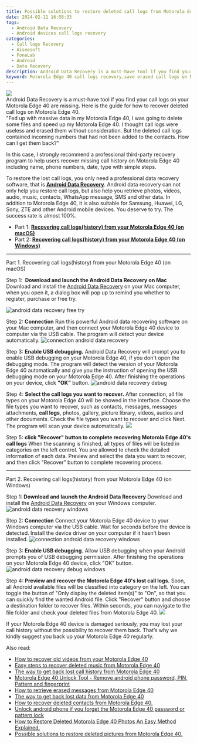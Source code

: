 ```yaml
---
title: Possible solutions to restore deleted call logs from Motorola Edge 40
date: 2024-02-11 16:58:33
tags: 
  - Android Data Recovery
  - Android devices call logs recovery
categories: 
  - Call logs Recovery
  - Aiseesoft
  - FoneLab
  - Android
  - Data Recovery
description: Android Data Recovery is a must-have tool if you find your call logs on your Motorola Edge 40 are missing. Here is the guide for how to recover deleted call logs on Motorola Edge 40.
keyword: Motorola Edge 40 call logs recovery,save erased call logs on Motorola Edge 40,restore deleted call history on Motorola Edge 40,retrieve wiped call logs Motorola Edge 40,undelete call numbers from Motorola Edge 40,Motorola Edge 40 call logs retrieval,does the Motorola Edge 40 have a backup for deleted call history,recover deleted call history 2018 for Motorola Edge 40,how can i get call history back on Motorola Edge 40,extract call history from water damaged phone Motorola Edge 40,Motorola Edge 40 reset but recover call history,how to get back deleted call history Motorola Edge 40 phone
---
```


<img src="https://img0mobiles.techidaily.com/images/best-assets/devices/motorola/motorola-edge-40/2.jpg" class="atpl-imgstyle"  />

<div class="atpl-content atpl-for-fonelab-android recover-call-logs">

<div class="atpl-post-description-part-1">
Android Data Recovery is a must-have tool if you find your call logs on your Motorola Edge 40 are missing. Here is the guide for how to recover deleted call logs on Motorola Edge 40.
</div>



<div class="atpl-post-description-part-2">
<div class="tpl-content-sub-paragraph-question">
  "Fed up with massive data in my Motorola Edge 40, I was going to delete some files and speed up my Motorola Edge 40. I thought call logs were useless and erased them without consideration. But the deleted call logs contained incoming numbers that had not been added to the contacts. How can I get them back?"
</div>
<div class="tpl-content-sub-paragraph-content">
  <p>
  In this case, I strongly recommend a professional third-party recovery program to help users recover missing call history on Motorola Edge 40 including name, phone numbers, date, type with simple steps.
  </p>
</div>
</div>

<div class="atpl-post-description-part-3">
<div class="tpl-content-sub-paragraph-content">
  <p>
    To restore the lost call logs, you only need a professional data recovery software, that is <a href="https://tools.techidaily.com/aiseesoft-android-data-recovery/" target="_blank" rel="noopener"><strong>Android Data Recovery</strong></a>. Android data recovery can not only help you restore call logs, but also help you retrieve photos, videos, audio, music, contacts, WhatsApp message, SMS and other data. In addition to Motorola Edge 40, it is also suitable for Samsung, Huawei, LG, Sony, ZTE and other Android mobile devices. You deserve to try. The success rate is almost 100%.
  </p>
</div>
</div>

<ul>
  <li>Part 1: <strong><a href="#p1"> Recovering call logs(history) from your Motorola Edge 40  (on macOS)</a></strong></li>
  <li>Part 2: <strong><a href="#p2"> Recovering call logs(history) from your Motorola Edge 40  (on Windows)</a></strong></li>
</ul>


<!-- Part 1 -->
<a id="p1" name="p1" ></a><hr>

<div>
  <span class="atpl-step-part-style">Part 1. Recovering call logs(history) from your Motorola Edge 40 (on macOS)</span>
</div>

<span class="atpl-stepstyle-a"><span>Step 1: </span></span> <strong>Download and launch the Android Data Recovery on Mac</strong>
Download and install the <a href="https://tools.techidaily.com/aiseesoft-android-data-recovery/" target="_blank" rel="noopener">Android Data Recovery</a> on your Mac computer, when you open it, a dialog box will pop up to remind you whether to register, purchase or free try.

<img src="https://tools.techidaily.com/images/apps/aiseesoft/android-data-recovery/mac-free-try.png" class="atpl-imgstyle" alt="android data recovery free try" />

<span class="atpl-stepstyle-a"><span>Step 2: </span></span> <strong>Connection</strong>
Run this powerful Android data recovering software on your Mac computer, and then connect your Motorola Edge 40 device to computer via the USB cable. The program will detect your device automatically.
<img src="https://tools.techidaily.com/images/apps/aiseesoft/android-data-recovery/mac-connection-interface.jpg" class="atpl-imgstyle" alt="connection android data recovery" />

<span class="atpl-stepstyle-a"><span>Step 3: </span></span> <strong>Enable USB debugging.</strong>
Android Data Recovery will prompt you to enable USB debugging on your Motorola Edge 40, if you don't open the debugging mode. The program will detect the version of your Motorola Edge 40 automatically and give you the instruction of opening the USB debugging mode on your Motorola Edge 40. After finishing the operations on your device, click <strong>"OK"</strong> button.
<img src="https://tools.techidaily.com/images/apps/aiseesoft/android-data-recovery/mac-android-usb-debug.jpg"  class="atpl-imgstyle" alt="android data recovery debug" />

<span class="atpl-stepstyle-a"><span>Step 4: </span></span> <strong>Select the call logs you want to recover.</strong>
After connection, all file types on your Motorola Edge 40 will be showed in the interface. Choose the file types you want to recover, such as contacts, messages, messages attachments, <b>call logs</b>, photos, gallery, picture library, videos, audios and other documents. Check the file types you want to recover and click Next. The program will scan your device automatically.
<img src="https://tools.techidaily.com/images/apps/aiseesoft/android-data-recovery/mac-choose-type-call-logs.jpg" class="atpl-imgstyle"  />

<span class="atpl-stepstyle-a"><span>Step 5: </span></span> <strong>click "Recover" button to  complete recovering Motorola Edge 40's call logs</strong>
When the scanning is finished, all types of files will be listed in categories on the left control. You are allowed to check the detailed information of each data. Preview and select the data you want to recover, and then click "Recover" button to complete recovering process.


<a id="p2" name="p2"></a><hr>

<!-- Part 2 -->
<div>
  <span class="atpl-step-part-style">Part 2. Recovering call logs(history) from your Motorola Edge 40 (on Windows)</span>
</div>

<span class="atpl-stepstyle-a"><span>Step 1: </span></span> <strong>Download and launch the Android Data Recovery</strong>
Download and install the <a href="https://tools.techidaily.com/aiseesoft-android-data-recovery/" target="_blank" rel="noopener">Android Data Recovery</a> on your Windows computer.
<img src="https://tools.techidaily.com/images/apps/aiseesoft/android-data-recovery/win-start-interface.png"  class="atpl-imgstyle" alt="android data recovery windows" />

<span class="atpl-stepstyle-a"><span>Step 2: </span></span> <strong>Connection</strong>
Connect your Motorola Edge 40 device to your Windows computer via the USB cable. Wait for seconds before the device is detected. Install the device driver on your computer if it hasn't been installed.
<img src="https://tools.techidaily.com/images/apps/aiseesoft/android-data-recovery/win-connection-interface.png" class="atpl-imgstyle" alt="connection android data recovery windows" />

<span class="atpl-stepstyle-a"><span>Step 3: </span></span> <strong>Enable USB debugging.</strong>
Allow USB debugging when your Android prompts you of USB debugging permission. After finishing the operations on your Motorola Edge 40 device, click "OK" button.
<img src="https://tools.techidaily.com/images/apps/aiseesoft/android-data-recovery/win-android-usb-debug.png" class="atpl-imgstyle" alt="android data recovery debug windows" />

<span class="atpl-stepstyle-a"><span>Step 4: </span></span> <strong>Preview and recover the Motorola Edge 40's lost call logs.</strong>
Soon, all Android available files will be classified into category on the left. You can toggle the button of "Only display the deleted item(s)" to "On", so that you can quickly find the wanted Android file. Click "Recover" button and choose a destination folder to recover files. Within seconds, you can navigate to the file folder and check your deleted files from Motorola Edge 40.
<img src="https://tools.techidaily.com/images/apps/aiseesoft/android-data-recovery/win-recover-call-logs.png" class="atpl-imgstyle"  />

<div class="atpl-post-description-part-4">
<div class="tpl-content-sub-paragraph-normal">
  <p>
    If your Motorola Edge 40 device is damaged seriously, you may lost your call history without the possibility to recover them back. That’s why we kindly suggest you back up your Motorola Edge 40 regularly.
  </p>
</div>
</div>

<ins class="adsbygoogle"
     style="display:block"
     data-ad-client="ca-pub-7571918770474297"
     data-ad-slot="8358498916"
     data-ad-format="auto"
     data-full-width-responsive="true"></ins>

<span class="atpl-alsoreadstyle">Also read:</span>
<div><ul>
<li><a href="/how-to-recover-old-videos-from-your-motorola-edge-40-by-fonelab-android-recover-video/" target="_blank" rel="noopener"><u>How to recover old videos from your Motorola Edge 40</u></a></li>
<li><a href="/easy-steps-to-recover-deleted-music-from-motorola-edge-40-by-fonelab-android-recover-music/" target="_blank" rel="noopener"><u>Easy steps to recover deleted music from Motorola Edge 40</u></a></li>
<li><a href="/the-way-to-get-back-lost-call-history-from-motorola-edge-40-by-fonelab-android-recover-call-logs/" target="_blank" rel="noopener"><u>The way to get back lost call history from Motorola Edge 40</u></a></li>
<li><a href="/motorola-edge-40-unlock-tool-remove-android-phone-password-pin-pattern-and-fingerprint-by-drfone-android-unlock-android-unlock/" target="_blank" rel="noopener"><u>Motorola Edge 40 Unlock Tool - Remove android phone password, PIN, Pattern and fingerprint</u></a></li>
<li><a href="/how-to-retrieve-erased-messages-from-motorola-edge-40-by-fonelab-android-recover-messages/" target="_blank" rel="noopener"><u>How to retrieve erased messages from Motorola Edge 40</u></a></li>
<li><a href="/the-way-to-get-back-lost-data-from-motorola-edge-40-by-fonelab-android-recover-data/" target="_blank" rel="noopener"><u>The way to get back lost data from Motorola Edge 40</u></a></li>
<li><a href="/how-to-recover-deleted-contacts-from-motorola-edge-40-by-fonelab-android-recover-contacts/" target="_blank" rel="noopener"><u>How to recover deleted contacts from Motorola Edge 40.</u></a></li>
<li><a href="/unlock-android-phone-if-you-forget-the-motorola-edge-40-password-or-pattern-lock-by-drfone-android-unlock-android-unlock/" target="_blank" rel="noopener"><u>Unlock android phone if you forget the Motorola Edge 40 password or pattern lock</u></a></li>
<li><a href="/how-to-restore-deleted-motorola-edge-40-photos-an-easy-method-explained-by-fonelab-android-recover-photos/" target="_blank" rel="noopener"><u>How to Restore Deleted Motorola Edge 40 Photos  An Easy Method Explained.</u></a></li>
<li><a href="/possible-solutions-to-restore-deleted-pictures-from-motorola-edge-40-by-fonelab-android-recover-pictures/" target="_blank" rel="noopener"><u>Possible solutions to restore deleted pictures from Motorola Edge 40.</u></a></li>
</ul></div>

</div>
